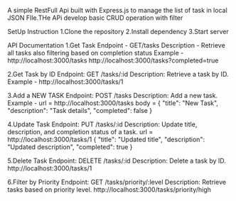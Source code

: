 A simple RestFull Api built with Express.js to manage the list of task in local JSON FIle.THe APi develop basic CRUD operation with filter

SetUp Instruction
1.Clone the repository
2.Install dependency
3.Start server


API Documentation
1.Get Task
Endpoint - GET/tasks
Description - Retrieve all tasks also filtering based on completion status
Example - 
 http://localhost:3000/tasks
 http://localhost:3000/tasks?completed=true

2.Get Task by ID
Endpoint: GET /tasks/:id
Description: Retrieve a task by ID.
Example - 
http://localhost:3000/tasks/1

3.Add a NEW TASK
Endpoint: POST /tasks
Description: Add a new task.
Example - 
 url = http://localhost:3000/tasks
body = {
  "title": "New Task",
  "description": "Task details",
  "completed": false
}

4.Update Task
Endpoint: PUT /tasks/:id
Description: Update title, description, and completion status of a task.
url = http://localhost:3000/tasks/1 
{
  "title": "Updated title",
  "description": "Updated description",
  "completed": true
}

5.Delete Task
Endpoint: DELETE /tasks/:id
Description: Delete a task by ID.
http://localhost:3000/tasks/1

6.Filter by Priority
Endpoint: GET /tasks/priority/:level
Description: Retrieve tasks based on priority level.
http://localhost:3000/tasks/priority/high